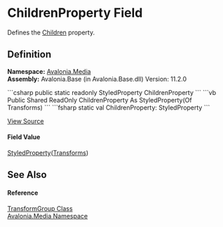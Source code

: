 # ChildrenProperty Field


Defines the <a href="P_Avalonia_Media_TransformGroup_Children">Children</a> property.



## Definition
**Namespace:** <a href="N_Avalonia_Media">Avalonia.Media</a>  
**Assembly:** Avalonia.Base (in Avalonia.Base.dll) Version: 11.2.0

<Tabs groupId="api-code-preview">
<TabItem value="csharp" label="C#">
```csharp
public static readonly StyledProperty<Transforms> ChildrenProperty
```
</TabItem>
<TabItem value="vb" label="VB">
```vb
Public Shared ReadOnly ChildrenProperty As StyledProperty(Of Transforms)
```
</TabItem>
<TabItem value="fsharp" label="F#">
```fsharp
static val ChildrenProperty: StyledProperty<Transforms>
```
</TabItem>
</Tabs>



<a href="https://github.com/AvaloniaUI/Avalonia/tree/master/src/Avalonia.Base/Media/TransformGroup.cs" title="View the source code">View Source</a>



#### Field Value
<a href="T_Avalonia_StyledProperty_1">StyledProperty</a>(<a href="T_Avalonia_Media_Transforms">Transforms</a>)

## See Also


#### Reference
<a href="T_Avalonia_Media_TransformGroup">TransformGroup Class</a>  
<a href="N_Avalonia_Media">Avalonia.Media Namespace</a>  


